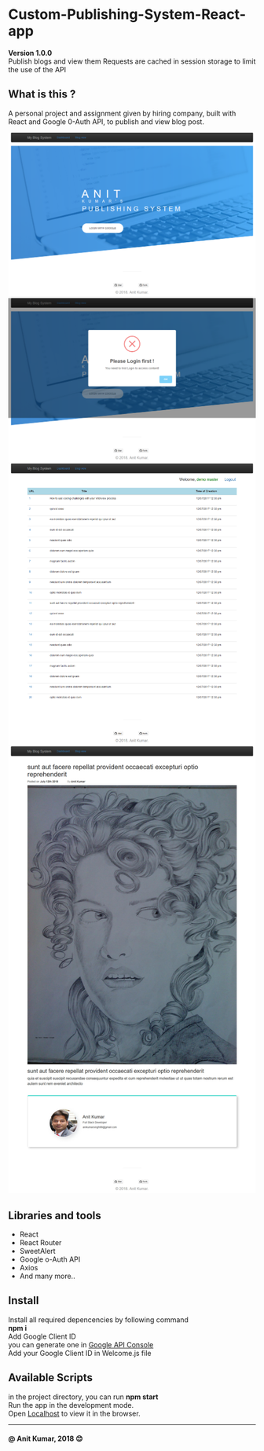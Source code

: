# Custom-Publishing-System-React-app  
**Version 1.0.0**\
Publish blogs and view them
Requests are cached in session storage to limit the use of the API
## What is this ?
A personal project and assignment given by hiring company, built with React and Google 0-Auth API, to publish and view blog post.

![](Screenshots/Screenshot_2018-07-15%20React%20App.png)
![](Screenshots/Screenshot_2018-07-15%20React%20App(1).png)
![](Screenshots/Screenshot_2018-07-15%20React%20App(2).png)
![](Screenshots/Screenshot_2018-07-15%20React%20App.jpg)
## Libraries and tools
- React
- React Router
- SweetAlert
- Google o-Auth API
- Axios
- And many more..
## Install
Install all required depencencies by following command \
**npm i** \
Add Google Client ID \
you can generate one in [Google API Console](https://console.developers.google.com/apis/credentials)\
Add your Google Client ID in Welcome.js file
## Available Scripts
in the project directory, you can run **npm start** \
Run the app in the development mode.\
Open [Localhost](http://localhost:3000) to view it in the browser.

---
#### @ Anit Kumar, 2018  :blush:
